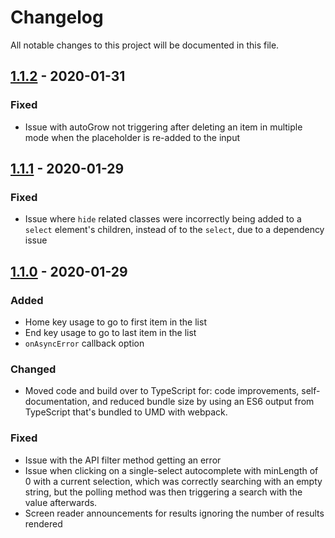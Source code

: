 # Changelog

All notable changes to this project will be documented in this file.

## [1.1.2] - 2020-01-31

### Fixed

-   Issue with autoGrow not triggering after deleting an item in multiple mode when the placeholder is re-added to the input

## [1.1.1] - 2020-01-29

### Fixed

-   Issue where `hide` related classes were incorrectly being added to a `select` element's children, instead of to the `select`, due to a dependency issue

## [1.1.0] - 2020-01-29

### Added

-   Home key usage to go to first item in the list
-   End key usage to go to last item in the list
-   `onAsyncError` callback option

### Changed

-   Moved code and build over to TypeScript for: code improvements, self-documentation, and reduced bundle size by using an ES6 output from TypeScript that's bundled to UMD with webpack.

### Fixed

-   Issue with the API filter method getting an error
-   Issue when clicking on a single-select autocomplete with minLength of 0 with a current selection, which was correctly searching with an empty string, but the polling method was then triggering a search with the value afterwards.
-   Screen reader announcements for results ignoring the number of results rendered

[1.1.2]: https://github.com/mynamesleon/aria-autocomplete/compare/v1.1.1...v1.1.2
[1.1.1]: https://github.com/mynamesleon/aria-autocomplete/compare/v1.1.0...v1.1.1
[1.1.0]: https://github.com/mynamesleon/aria-autocomplete/compare/v1.0.0...v1.1.0
